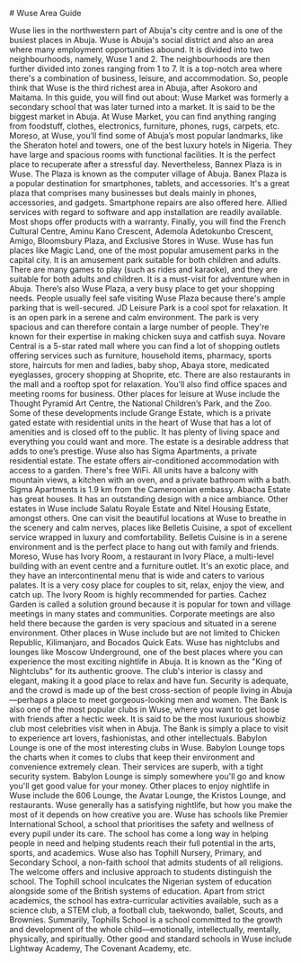 \# Wuse Area Guide

Wuse lies in the northwestern part of Abuja's city centre and is one of the busiest places in Abuja. Wuse is Abuja's social district and also an area where many employment opportunities abound. It is divided into two neighbourhoods, namely, Wuse 1 and 2\. The neighbourhoods are then further divided into zones ranging from 1 to 7\. It is a top\-notch area where there's a combination of business, leisure, and accommodation. So, people think that Wuse is the third richest area in Abuja, after Asokoro and Maitama. In this guide, you will find out about: Wuse Market was formerly a secondary school that was later turned into a market. It is said to be the biggest market in Abuja. At Wuse Market, you can find anything ranging from foodstuff, clothes, electronics, furniture, phones, rugs, carpets, etc. Moreso, at Wuse, you’ll find some of Abuja’s most popular landmarks, like the Sheraton hotel and towers, one of the best luxury hotels in Nigeria. They have large and spacious rooms with functional facilities. It is the perfect place to recuperate after a stressful day. Nevertheless, Bannex Plaza is in Wuse. The Plaza is known as the computer village of Abuja. Banex Plaza is a popular destination for smartphones, tablets, and accessories. It's a great plaza that comprises many businesses but deals mainly in phones, accessories, and gadgets. Smartphone repairs are also offered here. Allied services with regard to software and app installation are readily available. Most shops offer products with a warranty. Finally, you will find the French Cultural Centre, Aminu Kano Crescent, Ademola Adetokunbo Crescent, Amigo, Bloomsbury Plaza, and Exclusive Stores in Wuse. Wuse has fun places like Magic Land, one of the most popular amusement parks in the capital city. It is an amusement park suitable for both children and adults. There are many games to play (such as rides and karaoke), and they are suitable for both adults and children. It is a must\-visit for adventure when in Abuja. There’s also Wuse Plaza, a very busy place to get your shopping needs. People usually feel safe visiting Wuse Plaza because there's ample parking that is well\-secured. JD Leisure Park is a cool spot for relaxation. It is an open park in a serene and calm environment. The park is very spacious and can therefore contain a large number of people. They're known for their expertise in making chicken suya and catfish suya. Novare Central is a 5\-star rated mall where you can find a lot of shopping outlets offering services such as furniture, household items, pharmacy, sports store, haircuts for men and ladies, baby shop, Abaya store, medicated eyeglasses, grocery shopping at Shoprite, etc. There are also restaurants in the mall and a rooftop spot for relaxation. You’ll also find office spaces and meeting rooms for business. Other places for leisure at Wuse include the Thought Pyramid Art Centre, the National Children’s Park, and the Zoo. Some of these developments include Grange Estate, which is a private gated estate with residential units in the heart of Wuse that has a lot of amenities and is closed off to the public. It has plenty of living space and everything you could want and more. The estate is a desirable address that adds to one’s prestige. Wuse also has Sigma Apartments, a private residential estate. The estate offers air\-conditioned accommodation with access to a garden. There's free WiFi. All units have a balcony with mountain views, a kitchen with an oven, and a private bathroom with a bath. Sigma Apartments is 1\.9 km from the Cameroonian embassy. Abacha Estate has great houses. It has an outstanding design with a nice ambiance. Other estates in Wuse include Salatu Royale Estate and Nitel Housing Estate, amongst others. One can visit the beautiful locations at Wuse to breathe in the scenery and calm nerves, places like Belletis Cuisine, a spot of excellent service wrapped in luxury and comfortability. Belletis Cuisine is in a serene environment and is the perfect place to hang out with family and friends. Moreso, Wuse has Ivory Room, a restaurant in Ivory Place, a multi\-level building with an event centre and a furniture outlet. It's an exotic place, and they have an intercontinental menu that is wide and caters to various palates. It is a very cosy place for couples to sit, relax, enjoy the view, and catch up. The Ivory Room is highly recommended for parties. Cachez Garden is called a solution ground because it is popular for town and village meetings in many states and communities. Corporate meetings are also held there because the garden is very spacious and situated in a serene environment. Other places in Wuse include but are not limited to Chicken Republic, Kilimanjaro, and Bocados Quick Eats. Wuse has nightclubs and lounges like Moscow Underground, one of the best places where you can experience the most exciting nightlife in Abuja. It is known as the "King of Nightclubs" for its authentic groove. The club's interior is classy and elegant, making it a good place to relax and have fun. Security is adequate, and the crowd is made up of the best cross\-section of people living in Abuja—perhaps a place to meet gorgeous\-looking men and women. The Bank is also one of the most popular clubs in Wuse, where you want to get loose with friends after a hectic week. It is said to be the most luxurious showbiz club most celebrities visit when in Abuja. The Bank is simply a place to visit to experience art lovers, fashionistas, and other intellectuals. Babylon Lounge is one of the most interesting clubs in Wuse. Babylon Lounge tops the charts when it comes to clubs that keep their environment and convenience extremely clean. Their services are superb, with a tight security system. Babylon Lounge is simply somewhere you'll go and know you'll get good value for your money. Other places to enjoy nightlife in Wuse include the 606 Lounge, the Avatar Lounge, the Kristos Lounge, and restaurants. Wuse generally has a satisfying nightlife, but how you make the most of it depends on how creative you are. Wuse has schools like Premier International School, a school that prioritises the safety and wellness of every pupil under its care. The school has come a long way in helping people in need and helping students reach their full potential in the arts, sports, and academics. Wuse also has Tophill Nursery, Primary, and Secondary School, a non\-faith school that admits students of all religions. The welcome offers and inclusive approach to students distinguish the school. The Tophill school inculcates the Nigerian system of education alongside some of the British systems of education. Apart from strict academics, the school has extra\-curricular activities available, such as a science club, a STEM club, a football club, taekwondo, ballet, Scouts, and Brownies. Summarily, Tophills School is a school committed to the growth and development of the whole child—emotionally, intellectually, mentally, physically, and spiritually. Other good and standard schools in Wuse include Lightway Academy, The Covenant Academy, etc.